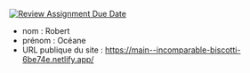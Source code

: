 [![Review Assignment Due Date](https://classroom.github.com/assets/deadline-readme-button-24ddc0f5d75046c5622901739e7c5dd533143b0c8e959d652212380cedb1ea36.svg)](https://classroom.github.com/a/SKyKHAPL)
- nom : Robert
- prénom : Océane
- URL publique du site : https://main--incomparable-biscotti-6be74e.netlify.app/
